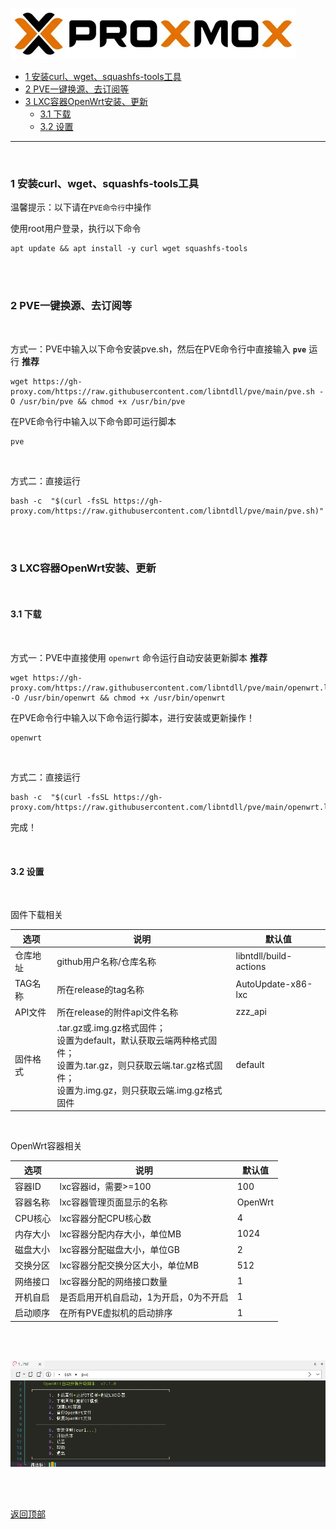 <a id="top"></a>

![proxmox](img/proxmox.png)

- [1 安装curl、wget、squashfs-tools工具](#1-安装curlwgetsquashfs-tools工具)
- [2 PVE一键换源、去订阅等](#2-pve一键换源去订阅等)
- [3 LXC容器OpenWrt安装、更新](#3-lxc容器openwrt安装更新)
  - [3.1 下载](#31-下载)
  - [3.2 设置](#32-设置)

------

<br />
<a id="artical_1"></a>

### 1 安装curl、wget、squashfs-tools工具

温馨提示：以下请在`PVE命令行`中操作

使用root用户登录，执行以下命令

```shell
apt update && apt install -y curl wget squashfs-tools
```

<br />
<br />
<a id="artical_2"></a>

### 2 PVE一键换源、去订阅等

<br />

方式一：PVE中输入以下命令安装pve.sh，然后在PVE命令行中直接输入 **`pve`** 运行     **推荐**

```shell
wget https://gh-proxy.com/https://raw.githubusercontent.com/libntdll/pve/main/pve.sh -O /usr/bin/pve && chmod +x /usr/bin/pve
```
在PVE命令行中输入以下命令即可运行脚本

```shell
pve
```

<br />

方式二：直接运行

```shell
bash -c  "$(curl -fsSL https://gh-proxy.com/https://raw.githubusercontent.com/libntdll/pve/main/pve.sh)"
```

<br /><br />
<a id="artical_3"></a>

### 3 LXC容器OpenWrt安装、更新

<br />

#### 3.1 下载

<br />

方式一：PVE中直接使用 `openwrt`  命令运行自动安装更新脚本 **推荐**

```shell
wget https://gh-proxy.com/https://raw.githubusercontent.com/libntdll/pve/main/openwrt.lxc.sh -O /usr/bin/openwrt && chmod +x /usr/bin/openwrt
```

在PVE命令行中输入以下命令运行脚本，进行安装或更新操作！

```shell
openwrt
```

<br />

方式二：直接运行

```shell
bash -c  "$(curl -fsSL https://gh-proxy.com/https://raw.githubusercontent.com/libntdll/pve/main/openwrt.lxc.sh)"
```

完成！

<br />

#### 3.2 设置

<br />

固件下载相关

| 选项     | 说明                                                                                                                                                                        | 默认值                 |
| -------- | --------------------------------------------------------------------------------------------------------------------------------------------------------------------------- | ---------------------- |
| 仓库地址 | github用户名称/仓库名称                                                                                                                                                     | libntdll/build-actions |
| TAG名称  | 所在release的tag名称                                                                                                                                                        | AutoUpdate-x86-lxc     |
| API文件  | 所在release的附件api文件名称                                                                                                                                                | zzz_api                |
| 固件格式 | .tar.gz或.img.gz格式固件；<br />设置为default，默认获取云端两种格式固件；<br />设置为.tar.gz，则只获取云端.tar.gz格式固件；<br />设置为.img.gz，则只获取云端.img.gz格式固件 | default                |

<br />

OpenWrt容器相关

| 选项     | 说明                                   | 默认值  |
| -------- | -------------------------------------- | ------- |
| 容器ID   | lxc容器id，需要>=100                   | 100     |
| 容器名称 | lxc容器管理页面显示的名称              | OpenWrt |
| CPU核心  | lxc容器分配CPU核心数                   | 4       |
| 内存大小 | lxc容器分配内存大小，单位MB            | 1024    |
| 磁盘大小 | lxc容器分配磁盘大小，单位GB            | 2       |
| 交换分区 | lxc容器分配交换分区大小，单位MB        | 512     |
| 网络接口 | lxc容器分配的网络接口数量              | 1       |
| 开机自启 | 是否启用开机自启动，1为开启，0为不开启 | 1       |
| 启动顺序 | 在所有PVE虚拟机的启动排序              | 1       |



<br />

<br />

![openwrt.png](img/openwrt.png)

<br />

<br />

[返回顶部](#top)
